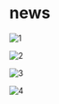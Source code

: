 # news

![1](https://user-images.githubusercontent.com/113053935/218129477-873efbd3-81dc-4862-8379-2f15796262ee.jpeg) 

![2](https://user-images.githubusercontent.com/113053935/218129560-e290f278-14da-4018-bb04-fc1491bed5e1.jpeg)


![3](https://user-images.githubusercontent.com/113053935/218129631-dbfef0c6-b8ce-4ae0-9d88-f99176e1abcf.jpeg)


![4](https://user-images.githubusercontent.com/113053935/218129673-9ae93e44-ef67-4519-b3fb-632b89f1a8ae.jpeg)

